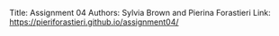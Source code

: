 Title: Assignment 04
Authors: Sylvia Brown and Pierina Forastieri
Link: https://pieriforastieri.github.io/assignment04/
